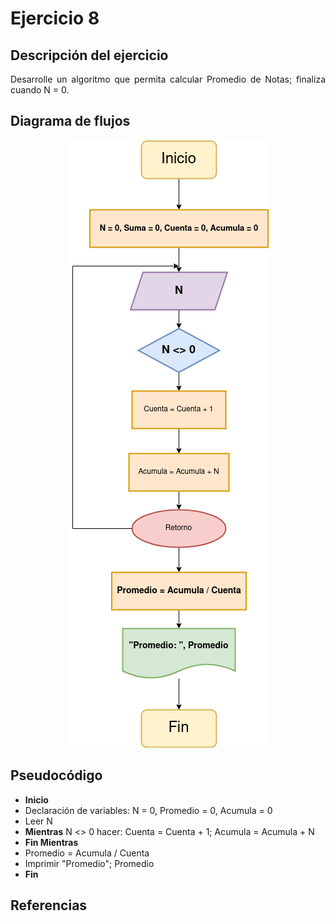 <div align="justify">

# Ejercicio 8

<!-- Recuerda que

## 1. Subtítulo tarea

### 1.1 Subtítulo de la tarea

-- Incluir imagenes

<div align="center">
    <img src="images/diagrama-flujo.png"/> 
</div>

-->

## Descripción del ejercicio
Desarrolle un algoritmo que permita calcular Promedio de Notas; finaliza cuando N = 0.
## Diagrama de flujos

<div align="center">
    <img src="images/Ejercicio8.png">
</div>

## Pseudocódigo
 - __Inicio__
 - Declaración de variables:
    N = 0, Promedio = 0, Acumula = 0
 - Leer N
 - __Mientras__ N <> 0 hacer: 
    Cuenta = Cuenta + 1;
    Acumula = Acumula + N
 - __Fin Mientras__
 - Promedio = Acumula / Cuenta
 - Imprimir "Promedio"; Promedio
 - __Fin__

## Referencias


</div>